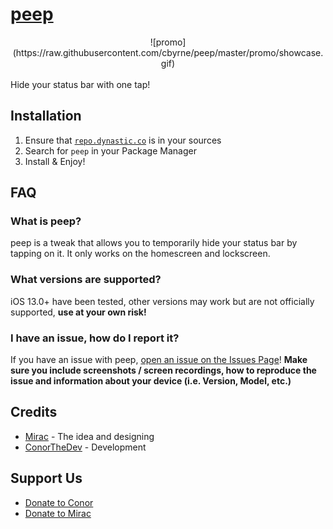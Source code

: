 # [peep](https://repo.dynastic.co/package/me.conorthedev.peep)
<center>![promo](https://raw.githubusercontent.com/cbyrne/peep/master/promo/showcase.gif)</center>
<br>
Hide your status bar with one tap!

## Installation
1. Ensure that [``repo.dynastic.co``](https://repo.dynastic.co) is in your sources
2. Search for ``peep`` in your Package Manager
3. Install & Enjoy!

## FAQ
### What is peep?
peep is a tweak that allows you to temporarily hide your status bar by tapping on it. It only works on the homescreen and lockscreen.

### What versions are supported?
iOS 13.0+ have been tested, other versions may work but are not officially supported, **use at your own risk!**

### I have an issue, how do I report it?
If you have an issue with peep, [open an issue on the Issues Page](https://github.com/cbyrne/peep/issues)! 
**Make sure you include screenshots / screen recordings, how to reproduce the issue and information about your device (i.e. Version, Model, etc.)**

## Credits
- [Mirac](https://twitter.com/thatmirac) - The idea and designing
- [ConorTheDev](https://twitter.com/ConorTheDev) - Development

## Support Us
- [Donate to Conor](https://ko-fi.com/ConorTheDev)
- [Donate to Mirac](https://???)